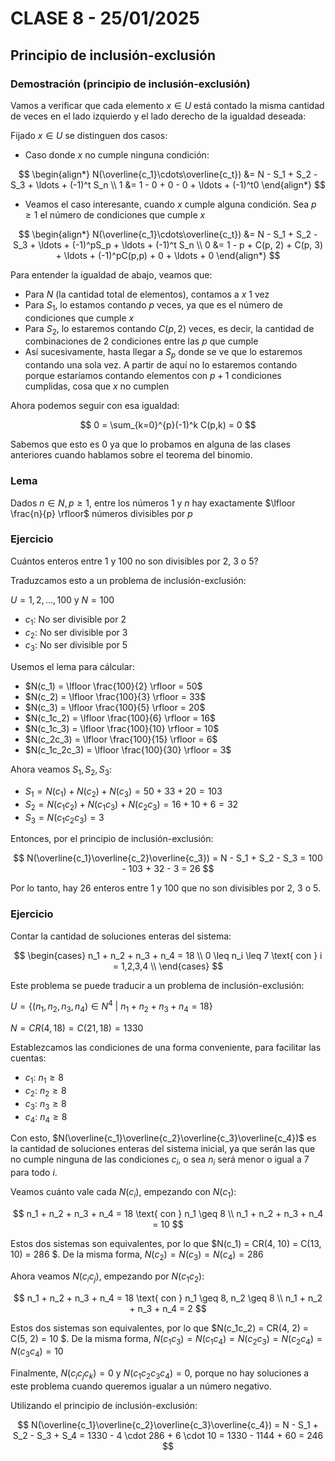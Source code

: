 # CLASE 8 - 25/01/2025

## Principio de inclusión-exclusión

### Demostración (principio de inclusión-exclusión)

Vamos a verificar que cada elemento $x\in U$ está contado la misma cantidad de veces en el lado izquierdo y el lado derecho de la igualdad deseada:

Fijado $x\in U$ se distinguen dos casos:

- Caso donde $x$ no cumple ninguna condición:

$$
\begin{align*}
    N(\overline{c_1}\cdots\overline{c_t}) &= N - S_1 + S_2 - S_3 + \ldots + (-1)^t S_n \\
    1 &= 1 - 0 + 0 - 0 + \ldots + (-1)^t0
\end{align*}
$$

- Veamos el caso interesante, cuando $x$ cumple alguna condición. Sea $p \geq 1$ el número de condiciones que cumple $x$

$$
\begin{align*}
    N(\overline{c_1}\cdots\overline{c_t}) &= N - S_1 + S_2 - S_3 + \ldots + (-1)^pS_p + \ldots + (-1)^t S_n \\
    0 &= 1 - p + C(p, 2) + C(p, 3) + \ldots + (-1)^pC(p,p) + 0 + \ldots + 0
\end{align*}
$$

Para entender la igualdad de abajo, veamos que:

- Para $N$ (la cantidad total de elementos), contamos a $x$ 1 vez
- Para $S_1$, lo estamos contando $p$ veces, ya que es el número de condiciones que cumple $x$
- Para $S_2$, lo estaremos contando $C(p, 2)$ veces, es decir, la cantidad de combinaciones de 2 condiciones entre las $p$ que cumple
- Así sucesivamente, hasta llegar a $S_p$ donde se ve que lo estaremos contando una sola vez. A partir de aquí no lo estaremos contando porque estaríamos contando elementos con $p+1$ condiciones cumplidas, cosa que $x$ no cumplen

Ahora podemos seguir con esa igualdad:

$$
0 = \sum_{k=0}^{p}(-1)^k C(p,k) = 0
$$

Sabemos que esto es 0 ya que lo probamos en alguna de las clases anteriores cuando hablamos sobre el teorema del binomio.

### Lema

Dados $n\in N, p\geq 1$, entre los números 1 y $n$ hay exactamente $\lfloor \frac{n}{p} \rfloor$ números divisibles por $p$

### Ejercicio

Cuántos enteros entre 1 y 100 no son divisibles por 2, 3 o 5?

Traduzcamos esto a un problema de inclusión-exclusión:

$U = {1, 2, \ldots, 100}$ y $N = 100$

- $c_1$: No ser divisible por 2
- $c_2$: No ser divisible por 3
- $c_3$: No ser divisible por 5

Usemos el lema para cálcular: 
- $N(c_1) = \lfloor \frac{100}{2} \rfloor = 50$
- $N(c_2) = \lfloor \frac{100}{3} \rfloor = 33$
- $N(c_3) = \lfloor \frac{100}{5} \rfloor = 20$
- $N(c_1c_2) = \lfloor \frac{100}{6} \rfloor = 16$
- $N(c_1c_3) = \lfloor \frac{100}{10} \rfloor = 10$
- $N(c_2c_3) = \lfloor \frac{100}{15} \rfloor = 6$
- $N(c_1c_2c_3) = \lfloor \frac{100}{30} \rfloor = 3$

Ahora veamos $S_1, S_2, S_3$:

- $S_1 = N(c_1) + N(c_2) + N(c_3) = 50 + 33 + 20 = 103$
- $S_2 = N(c_1c_2) + N(c_1c_3) + N(c_2c_3) = 16 + 10 + 6 = 32$
- $S_3 = N(c_1c_2c_3) = 3$

Entonces, por el principio de inclusión-exclusión:

$$
N(\overline{c_1}\overline{c_2}\overline{c_3}) = N - S_1 + S_2 - S_3 = 100 - 103 + 32 - 3 = 26
$$

Por lo tanto, hay 26 enteros entre 1 y 100 que no son divisibles por 2, 3 o 5.

### Ejercicio

Contar la cantidad de soluciones enteras del sistema:

$$
\begin{cases}
n_1 + n_2 + n_3 + n_4 = 18 \\
0 \leq n_i \leq 7 \text{ con } i = 1,2,3,4 \\
\end{cases}
$$

Este problema se puede traducir a un problema de inclusión-exclusión:

$U = \{(n_1, n_2, n_3, n_4) \in N^4 \text{ }  | \text{ } n_1 + n_2 + n_3 + n_4 = 18 \}$

$N = CR(4, 18) = C(21,18) = 1330$

Establezcamos las condiciones de una forma conveniente, para facilitar las cuentas:

- $c_1$: $n_1 \geq 8$
- $c_2$: $n_2 \geq 8$
- $c_3$: $n_3 \geq 8$
- $c_4$: $n_4 \geq 8$

Con esto, $N(\overline{c_1}\overline{c_2}\overline{c_3}\overline{c_4})$ es la cantidad de soluciones enteras del sistema inicial, ya que serán las que no cumple ninguna de las condiciones $c_i$, o sea $n_i$ será menor o igual a 7 para todo $i$.

Veamos cuánto vale cada $N(c_i)$, empezando con $N(c_1)$:

$$
n_1 + n_2 + n_3 + n_4 = 18 \text{ con } n_1 \geq 8 \\
n_1 + n_2 + n_3 + n_4 = 10
$$

Estos dos sistemas son equivalentes, por lo que $N(c_1) = CR(4, 10) = C(13, 10) = 286 $. De la misma forma, $N(c_2) = N(c_3) = N(c_4) = 286$

Ahora veamos $N(c_ic_j)$, empezando por $N(c_1c_2)$:

$$
n_1 + n_2 + n_3 + n_4 = 18 \text{ con } n_1 \geq 8, n_2 \geq 8 \\
n_1 + n_2 + n_3 + n_4 = 2
$$

Estos dos sistemas son equivalentes, por lo que $N(c_1c_2) = CR(4, 2) = C(5, 2) = 10 $. De la misma forma, $N(c_1c_3) = N(c_1c_4) = N(c_2c_3) = N(c_2c_4) = N(c_3c_4) = 10$

Finalmente, $N(c_ic_jc_k) = 0$ y $N(c_1c_2c_3c_4) = 0$, porque no hay soluciones a este problema cuando queremos igualar a un número negativo.

Utilizando el principio de inclusión-exclusión:

$$
N(\overline{c_1}\overline{c_2}\overline{c_3}\overline{c_4}) = N - S_1 + S_2 - S_3 + S_4 = 1330 - 4 \cdot 286 + 6 \cdot 10 = 1330 - 1144 + 60 = 246
$$